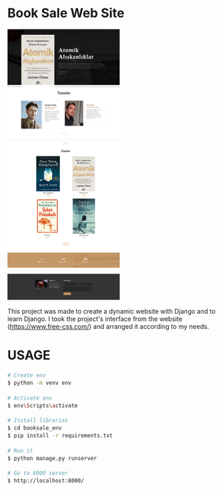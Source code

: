 # Book Sale Web Site

<img src="ui_ss/png1.png" width=50% />
<img src="ui_ss/png2.png" width=50% />
<img src="ui_ss/png3.png" width=50% />
<img src="ui_ss/png4.png" width=50% />
 
This project was made to create a dynamic website with Django and to learn Django. I took the project's interface from the website (https://www.free-css.com/) and arranged it according to my needs.

# USAGE 

```bash
# Create env
$ python -m venv env

# Activate env
$ env\Scripts\activate

# Install libraries
$ cd booksale_env
$ pip install -r requirements.txt

# Run it
$ python manage.py runserver

# Go to 8000 server
$ http://localhost:8000/
```
